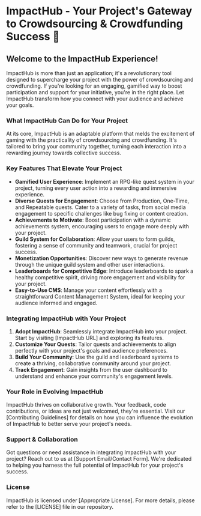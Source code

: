 # ImpactHub - Your Project's Gateway to Crowdsourcing & Crowdfunding Success 🚀

## Welcome to the ImpactHub Experience!

ImpactHub is more than just an application; it's a revolutionary tool designed to supercharge your project with the power of crowdsourcing and crowdfunding. If you're looking for an engaging, gamified way to boost participation and support for your initiative, you're in the right place. Let ImpactHub transform how you connect with your audience and achieve your goals.

### What ImpactHub Can Do for Your Project

At its core, ImpactHub is an adaptable platform that melds the excitement of gaming with the practicality of crowdsourcing and crowdfunding. It's tailored to bring your community together, turning each interaction into a rewarding journey towards collective success.

### Key Features That Elevate Your Project

- **Gamified User Experience**: Implement an RPG-like quest system in your project, turning every user action into a rewarding and immersive experience.
- **Diverse Quests for Engagement**: Choose from Production, One-Time, and Repeatable quests. Cater to a variety of tasks, from social media engagement to specific challenges like bug fixing or content creation.
- **Achievements to Motivate**: Boost participation with a dynamic achievements system, encouraging users to engage more deeply with your project.
- **Guild System for Collaboration**: Allow your users to form guilds, fostering a sense of community and teamwork, crucial for project success.
- **Monetization Opportunities**: Discover new ways to generate revenue through the unique guild system and other user interactions.
- **Leaderboards for Competitive Edge**: Introduce leaderboards to spark a healthy competitive spirit, driving more engagement and visibility for your project.
- **Easy-to-Use CMS**: Manage your content effortlessly with a straightforward Content Management System, ideal for keeping your audience informed and engaged.

### Integrating ImpactHub with Your Project

1. **Adopt ImpactHub**: Seamlessly integrate ImpactHub into your project. Start by visiting [ImpactHub URL] and exploring its features.
2. **Customize Your Quests**: Tailor quests and achievements to align perfectly with your project's goals and audience preferences.
3. **Build Your Community**: Use the guild and leaderboard systems to create a thriving, collaborative community around your project.
4. **Track Engagement**: Gain insights from the user dashboard to understand and enhance your community's engagement levels.

### Your Role in Evolving ImpactHub

ImpactHub thrives on collaborative growth. Your feedback, code contributions, or ideas are not just welcomed, they're essential. Visit our [Contributing Guidelines] for details on how you can influence the evolution of ImpactHub to better serve your project's needs.

### Support & Collaboration

Got questions or need assistance in integrating ImpactHub with your project? Reach out to us at [Support Email/Contact Form]. We're dedicated to helping you harness the full potential of ImpactHub for your project's success.

### License

ImpactHub is licensed under [Appropriate License]. For more details, please refer to the [LICENSE] file in our repository.
